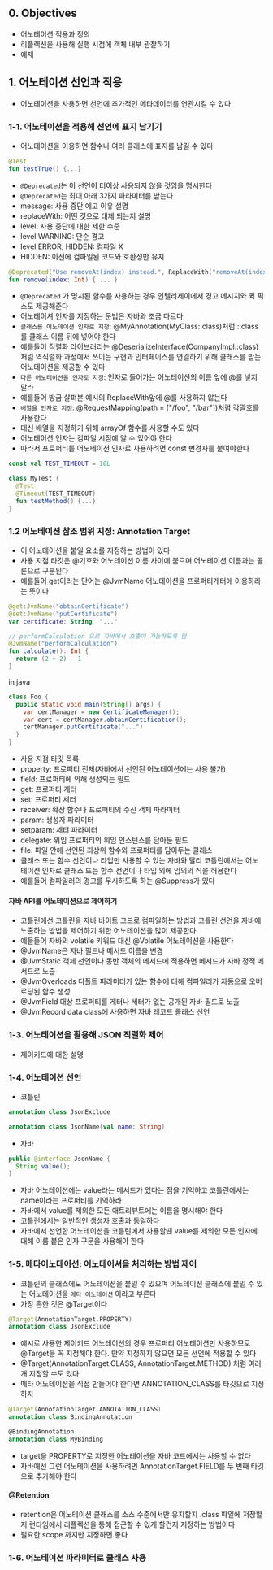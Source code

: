 ## 0. Objectives
- 어노테이션 적용과 정의
- 리플렉션을 사용해 실행 시점에 객체 내부 관찰하기
- 예제

## 1. 어노테이션 선언과 적용
- 어노테이션을 사용하면 선언에 추가적인 메타데이터를 연관시킬 수 있다

### 1-1. 어노테이션을 적용해 선언에 표지 남기기
- 어노테이션을 이용하면 함수나 여러 클래스에 표지를 남길 수 있다
```.kt
@Test
fun testTrue() {...}
```
- `@Deprecated`는 이 선언이 더이상 사용되지 않을 것임을 명시한다
- `@Deprecated`는 최대 아래 3가지 파라미터를 받는다
- message: 사용 중단 예고 이유 설명
- replaceWith: 어떤 것으로 대체 되는지 설명
- level: 사용 중단에 대한 제한 수준
- level WARNING: 단순 경고
- level ERROR, HIDDEN: 컴파일 X
- HIDDEN: 이전에 컴파일된 코드와 호환성만 유지
```.kt
@Deprecated("Use removeAt(index) instead.", ReplaceWith("removeAt(index)"))
fun remove(index: Int) { ... }
```
- `@Deprecated` 가 명시된 함수를 사용하는 경우 인텔리제이에서 경고 메시지와 퀵 픽스도 제공해준다
- 어노테이셔 인자를 지정하는 문법은 자바와 조금 다르다
- `클래스를 어노테이션 인자로 지정`: @MyAnnotation(MyClass::class)처럼 ::class를 클래스 이름 뒤에 넣어야 한다
- 예를들어 직렬화 라이브러리는 @DeserializeInterface(CompanyImpl::class)처럼 역직렬화 과정에서 쓰이는 구현과 인터페이스를 연결하기 위해 클래스를 받는 어노테이션을 제공할 수 있다
- `다른 어노테이션을 인자로 지정`: 인자로 들어가는 어노테이션의 이름 앞에 @를 넣지 말라
- 예를들어 방금 살펴본 예시의 ReplaceWith앞에 @를 사용하지 않는다
- `배열을 인자로 지정`: @RequestMapping(path = ["/foo", "/bar"])처럼 각괄호를 사용한다
- 대신 배열을 지정하기 위해 arrayOf 함수를 사용할 수도 있다
- 어노테이션 인자는 컴파일 시점에 알 수 있어야 한다
- 따라서 프로퍼티를 어노테이션 인자로 사용하려면 const 변경자를 붙여야한다
```.kt
const val TEST_TIMEOUT = 10L

class MyTest {
  @Test
  @Timeout(TEST_TIMEOUT)
  fun testMethod() {...}
}
```

### 1.2 어노테이션 참조 범위 지정: Annotation Target
- 이 어노테이션을 붙일 요소를 지정하는 방법이 있다
- 사용 지점 타깃은 @기호와 어노테이션 이름 사이에 붙으며 어노테이션 이름과는 콜론으로 구분된다
- 예를들어 get이라는 단어는 @JvmName 어노테이션을 프로퍼티게터에 이용하라는 뜻이다
```.kt
@get:JvmName("obtainCertificate")
@set:JvmName("putCertificate")
var certificate: String  "..."

// performCalculation 으로 자바에서 호출이 가능하도록 함
@JvmName("performCalculation")
fun calculate(): Int {
  return (2 + 2) - 1
}
```

in java
```.java
class Foo {
  public static void main(String[] args) {
    var certManager = new CertificateManager();
    var cert = certManager.obtainCertification();
    certManager.putCertificate("...")
  }
}
```
- 사용 지점 타깃 목록
- property: 프로퍼티 전체(자바에서 선언된 어노테이션에는 사용 불가)
- field: 프로퍼티에 의해 생성되는 필드
- get: 프로퍼티 게터
- set: 프로퍼티 세터
- receiver: 확장 함수나 프로퍼티의 수신 객체 파라미터
- param: 생성자 파라미터
- setparam: 세터 파라미터
- delegate: 위임 프로퍼티의 위임 인스턴스를 담아둔 필드
- file: 파일 안에 선언된 최상위 함수와 프로퍼티를 담아두는 클래스
- 클래스 또는 함수 선언이나 타입만 사용할 수 있는 자바와 달리 코틀린에서는 어노테이션 인자로 클래스 또는 함수 선언이나 타입 외에 임의의 식을 허용한다
- 예를들어 컴파일러의 경고를 무시하도록 하는 @Suppress가 있다

#### 자바 API를 어노테이션으로 제어하기
- 코틀린에선 코틀린을 자바 바이트 코드로 컴파일하는 방법과 코틀린 선언을 자바에 노출하는 방법을 제어하기 위한 어노테이션을 많이 제공한다
- 예들들어 자바의 volatile 키워드 대신 @Volatile 어노테이션을 사용한다
- @JvmName은 자바 필드나 메서드 이름을 변경
- @JvmStatic 객체 선언이나 동반 객체의 메서드에 적용하면 메서드가 자바 정적 메서드로 노출
- @JvmOverloads 디폴트 파라미터가 있는 함수에 대해 컴파일러가 자동으로 오버로딩된 함수 생성
- @JvmField 대상 프로퍼티를 게터나 세터가 없는 공개된 자바 필드로 노출
- @JvmRecord data class에 사용하면 자바 레코드 클래스 선언

### 1-3. 어노테이션을 활용해 JSON 직렬화 제어
- 제이키드에 대한 설명

### 1-4. 어노테이션 선언
- 코틀린
```.kt
annotation class JsonExclude

annotation class JsonName(val name: String)
```
- 자바
```.java
public @interface JsonName {
  String value();
}
```
- 자바 어노테이션에는 value라는 메서드가 있다는 점을 기억하고 코틀린에서는 name이라는 프로퍼티를 기억하라
- 자바에서 value를 제외한 모든 애트리뷰트에는 이름을 명시해야 한다
- 코틀린에서는 일반적인 생성자 호출과 동일하다
- 자바에서 선언한 어노테이션을 코틀린에서 사용할떈 value를 제외한 모든 인자에 대해 이름 붙은 인자 구문을 사용해야 한다

### 1-5. 메타어노테이션: 어노테이셔을 처리하는 방법 제어
- 코틀린의 클래스에도 어노테이션을 붙일 수 있으며 어노테이션 클래스에 붙일 수 있는 어노테이션을 `메타 어노테이션` 이라고 부른다
- 가장 흔한 것은 @Target이다
```.kt
@Target(AnnotationTarget.PROPERTY)
annotation class JsonExclude
```
- 예시로 사용한 제이키드 어노테이션의 경우 프로퍼티 어노테이션만 사용하므로 @Target을 꼭 지정해야 한다. 만약 지정하지 않으면 모든 선언에 적용할 수 있다
- @Target(AnnotationTarget.CLASS, AnnotationTarget.METHOD) 처럼 여러개 지정할 수도 있다
- 메타 어노테이션을 직접 만들어야 한다면 ANNOTATION_CLASS를 타깃으로 지정하자
```.kt
@Target(AnnotationTarget.ANNOTATION_CLASS)
annotation class BindingAnnotation

@BindingAnnotation
annotation class MyBinding
```
- target을 PROPERTY로 지정한 어노테이션을 자바 코드에서는 사용할 수 없다
- 자바에선 그런 어노테이션을 사용하려면 AnnotationTarget.FIELD를 두 번째 타깃으로 추가해야 한다
#### @Retention
- retention은 어노테이션 클래스를 소스 수준에서만 유지할지 .class 파일에 저장할지 런타임에서 리플렉션을 통해 접근할 수 있게 할건지 지정하는 방법이다
- 필요한 scope 까지만 지정하면 좋다

### 1-6. 어노테이션 파라미터로 클래스 사용 
